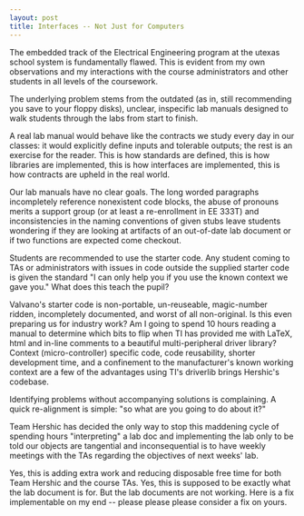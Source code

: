 ```yaml
---
layout: post
title: Interfaces -- Not Just for Computers
---
```


The embedded track of the Electrical Engineering program at the utexas school system is fundamentally flawed. This is evident from my own observations and my interactions with the course administrators and other students in all levels of the coursework.

The underlying problem stems from the outdated (as in, still recommending you save to your floppy disks), unclear, inspecific lab manuals designed to walk students through the labs from start to finish.

A real lab manual would behave like the contracts we study every day in our classes: it would explicitly define inputs and tolerable outputs; the rest is an exercise for the reader. This is how standards are defined, this is how libraries are implemented, this is how interfaces are implemented, this is how contracts are upheld in the real world.

Our lab manuals have no clear goals. The long worded paragraphs incompletely reference nonexistent code blocks, the abuse of pronouns merits a support group (or at least a re-enrollment in EE 333T) and inconsistencies in the naming conventions of given stubs leave students wondering if they are looking at artifacts of an out-of-date lab document or if two functions are expected come checkout.

Students are recommended to use the starter code. Any student coming to TAs or administrators with issues in code outside the supplied starter code is given the standard "I can only help you if you use the known context we gave you." What does this teach the pupil?

Valvano's starter code is non-portable, un-reuseable, magic-number ridden, incompletely documented, and worst of all non-original. Is this even preparing us for industry work? Am I going to spend 10 hours reading a manual to determine which bits to flip when TI has provided me with LaTeX, html and in-line comments to a beautiful multi-peripheral driver library? Context (micro-controller) specific code, code reusability, shorter development time, and a confinement to the manufacturer's known working context are a few of the advantages using TI's driverlib brings Hershic's codebase.

Identifying problems without accompanying solutions is complaining. A quick re-alignment is simple: "so what are you going to do about it?"

Team Hershic has decided the only way to stop this maddening cycle of spending hours "interpreting" a lab doc and implementing the lab only to be told our objects are tangential and inconsequential is to have weekly meetings with the TAs regarding the objectives of next weeks' lab.

Yes, this is adding extra work and reducing disposable free time for both Team Hershic and the course TAs. Yes, this is supposed to be exactly what the lab document is for. But the lab documents are not working. Here is a fix implementable on my end -- please please please consider a fix on yours.

